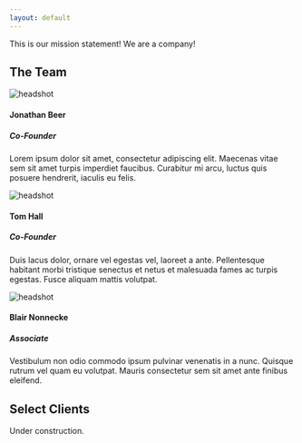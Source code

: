 ```yaml
---
layout: default
---
```

This is our mission statement! We are a company!

## The Team
<div class="media">
  <img class="d-flex mr-3" src="http://placehold.it/80x80" alt="headshot" />
  <div class="media-body">
    <h4 class="mt-0">Jonathan Beer</h4>
    <h5>Co-Founder</h5>
    <p>
      Lorem ipsum dolor sit amet, consectetur adipiscing elit. Maecenas vitae sem sit amet turpis imperdiet faucibus. Curabitur mi 
      arcu, luctus quis posuere hendrerit, iaculis eu felis.
    </p>
  </div>
</div>
<div class="media">
  <img src="http://placehold.it/80x80" alt="headshot" />
  <h4>Tom Hall</h4>
  <h5>Co-Founder</h5>
  <p>
    Duis lacus dolor, ornare vel egestas vel, laoreet a ante. Pellentesque habitant morbi tristique senectus et netus et malesuada 
    fames ac turpis egestas. Fusce aliquam mattis volutpat.
  </p>
</div>
<div class="media">
  <img src="http://placehold.it/80x80" alt="headshot" />
  <h4>Blair Nonnecke</h4>
  <h5>Associate</h5>
  <p>
    Vestibulum non odio commodo ipsum pulvinar venenatis in a nunc. Quisque rutrum vel quam eu volutpat. Mauris consectetur sem sit 
    amet ante finibus eleifend.
  </p>
</div>

## Select Clients
Under construction.

